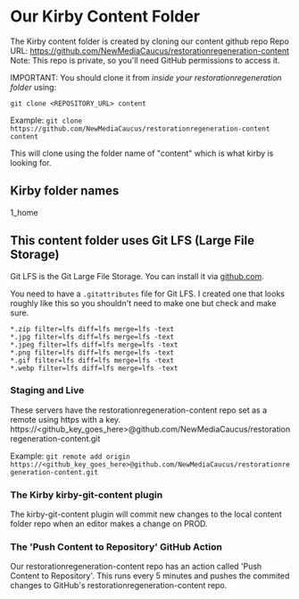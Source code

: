 # Our Kirby Content Folder

The Kirby content folder is created by cloning our content github repo
Repo URL: https://github.com/NewMediaCaucus/restorationregeneration-content
Note: This repo is private, so you'll need GitHub permissions to access it.

IMPORTANT: You should clone it from _inside your restorationregeneration folder_ using:

`git clone <REPOSITORY_URL> content`

Example: `git clone https://github.com/NewMediaCaucus/restorationregeneration-content content`

This will clone using the folder name of "content" which is what kirby is looking for.

## Kirby folder names
1_home


## This content folder uses Git LFS (Large File Storage)
Git LFS is the Git Large File Storage.
You can install it via [github.com](https://git-lfs.com/).

You need to have a `.gitattributes` file for Git LFS. I created one that looks roughly like this so you shouldn't need to make one but check and make sure.

```
*.zip filter=lfs diff=lfs merge=lfs -text
*.jpg filter=lfs diff=lfs merge=lfs -text
*.jpeg filter=lfs diff=lfs merge=lfs -text
*.png filter=lfs diff=lfs merge=lfs -text
*.gif filter=lfs diff=lfs merge=lfs -text
*.webp filter=lfs diff=lfs merge=lfs -text
```

### Staging and Live
These servers have the restorationregeneration-content repo set as a remote using https with a key.
https://<github_key_goes_here>@github.com/NewMediaCaucus/restorationregeneration-content.git

Example: `git remote add origin https://<github_key_goes_here>@github.com/NewMediaCaucus/restorationregeneration-content.git`

### The Kirby kirby-git-content plugin
The kirby-git-content plugin will commit new changes to the local content folder repo when an editor makes a change on PROD.

### The 'Push Content to Repository' GitHub Action
Our restorationregeneration-content repo has an action called 'Push Content to Repository'.
This runs every 5 minutes and pushes the commited changes to GitHub's restorationregeneration-content repo.
